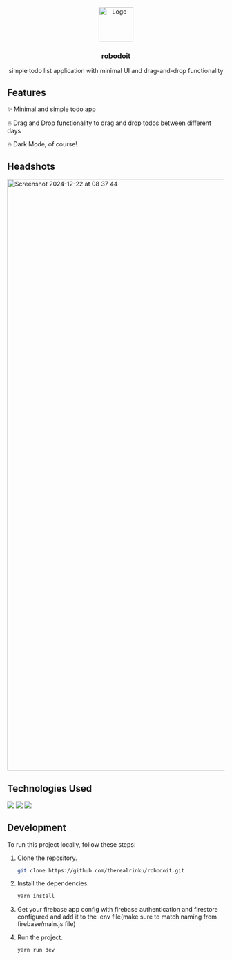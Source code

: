 <div align="center">
    <img src="https://cdn-icons-png.flaticon.com/128/2387/2387635.png" alt="Logo" width="80" height="80">

  <h3 align="center">robodoit</h3>

  <p align="center">
    simple todo list application with minimal UI and drag-and-drop functionality
    <br />
  </p>
</div>

## Features

✨ Minimal and simple todo app

🔥 Drag and Drop functionality to drag and drop todos between different days

🔥 Dark Mode, of course!

## Headshots
<img width="1371" alt="Screenshot 2024-12-22 at 08 37 44" src="https://github.com/user-attachments/assets/f37121f9-c078-412d-b36a-20ece756c1e9" />


## Technologies Used
<img src="https://img.shields.io/badge/next-000000?style=for-the-badge&logo=nextdotjs&logoColor=white"/>
<img src="https://img.shields.io/badge/firebase-000000?style=for-the-badge&logo=firebase&logoColor=blue"/>
<img src="https://img.shields.io/badge/javascript-000000?style=for-the-badge&logo=javascript&logoColor=blue"/>

## Development

To run this project locally, follow these steps:

1. Clone the repository.
   ```bash
   git clone https://github.com/therealrinku/robodoit.git

2. Install the dependencies.
   ```bash
   yarn install

3. Get your firebase app config with firebase authentication and firestore configured and add it to the .env file(make sure to match naming from firebase/main.js file) 

4. Run the project.
   ```bash
   yarn run dev

